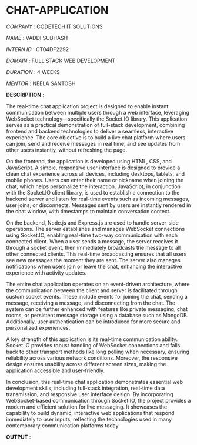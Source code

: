 # CHAT-APPLICATION

*COMPANY*    :     CODETECH IT SOLUTIONS

*NAME*       :     VADDI SUBHASH

*INTERN ID*  :     CT04DF2292

*DOMAIN*     :     FULL STACK WEB DEVELOPMENT

*DURATION*   :     4 WEEKS

*MENTOR*     :     NEELA SANTOSH

**DESCRIPTION**    :   

The real-time chat application project is designed to enable instant communication between multiple users through a web interface, leveraging WebSocket technology—specifically the Socket.IO library. This application serves as a practical demonstration of full-stack development, combining frontend and backend technologies to deliver a seamless, interactive experience. The core objective is to build a live chat platform where users can join, send and receive messages in real time, and see updates from other users instantly, without refreshing the page.

On the frontend, the application is developed using HTML, CSS, and JavaScript. A simple, responsive user interface is designed to provide a clean chat experience across all devices, including desktops, tablets, and mobile phones. Users can enter their name or nickname when joining the chat, which helps personalize the interaction. JavaScript, in conjunction with the Socket.IO client library, is used to establish a connection to the backend server and listen for real-time events such as incoming messages, user joins, or disconnects. Messages sent by users are instantly rendered in the chat window, with timestamps to maintain conversation context.

On the backend, Node.js and Express.js are used to handle server-side operations. The server establishes and manages WebSocket connections using Socket.IO, enabling real-time two-way communication with each connected client. When a user sends a message, the server receives it through a socket event, then immediately broadcasts the message to all other connected clients. This real-time broadcasting ensures that all users see new messages the moment they are sent. The server also manages notifications when users join or leave the chat, enhancing the interactive experience with activity updates.

The entire chat application operates on an event-driven architecture, where the communication between the client and server is facilitated through custom socket events. These include events for joining the chat, sending a message, receiving a message, and disconnecting from the chat. The system can be further enhanced with features like private messaging, chat rooms, or persistent message storage using a database such as MongoDB. Additionally, user authentication can be introduced for more secure and personalized experiences.

A key strength of this application is its real-time communication ability. Socket.IO provides robust handling of WebSocket connections and falls back to other transport methods like long polling when necessary, ensuring reliability across various network conditions. Moreover, the responsive design ensures usability across different screen sizes, making the application accessible and user-friendly.

In conclusion, this real-time chat application demonstrates essential web development skills, including full-stack integration, real-time data transmission, and responsive user interface design. By incorporating WebSocket-based communication through Socket.IO, the project provides a modern and efficient solution for live messaging. It showcases the capability to build dynamic, interactive web applications that respond immediately to user inputs, reflecting the technologies used in many contemporary communication platforms today.

**OUTPUT**    : 


